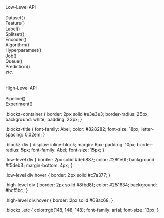 <div class="blockz-container" style="width:83%;">
    <div class="blockz-title">Low-Level API</div>
    </br>
    <div class="blockz low-level">
    <div>Dataset()</div><div>Feature()</div><div>Label()</div><div>Splitset()</div><div>Encoder()</div>
    <div>Algorithm()</div><div>Hyperparamset()</div><div>Job()</div><div>Queue()</div><div>Prediction()</div>
    <span class="etc"><i>etc.</i></span>
    </div>
</div>
</br>
<div class="blockz-container" style="width:39%;margin-top:16px;">
    <div class="blockz-title">High-Level API</div>
    </br>
    <div class="blockz high-level">
    <div>Pipeline()</div><div>Experiment()</div>
    </div>
</div>


.blockz-container {
    border:        2px solid #e3e3e3;
    border-radius: 25px;
    background:  white;
    padding:       23px;
}

.blockz-title {
    font-family:    Abel;
    color:          #828282;
    font-size:      18px;
    letter-spacing: 0.02em;
}

.blockz div {
    display:        inline-block;
    margin:         6px;
    padding:        10px;
    border-radius:  5px;
    font-family:    Abel;
    font-size:      15px;
}

.low-level div {
    border: 2px solid #deb887;
    color: #291e0f;
    background: #f5deb3;
    margin-bottom: 4px;
}

.low-level div:hover {
    border: 2px solid #c7a377;
}

.high-level div  {
    border: 2px solid #8fbd8f;
    color: #251634;
    background: #bcf5bc;
}

.high-level div:hover {
    border: 2px solid #68ac68;
}

.blockz .etc {
    color:rgb(148, 148, 148);
    font-family: arial;
    font-size: 13px;
}